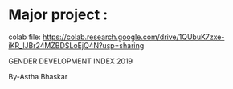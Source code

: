 # Major project : 


colab file: https://colab.research.google.com/drive/1QUbuK7zxe-iKR_lJBr24MZBDSLoEjQ4N?usp=sharing



GENDER DEVELOPMENT INDEX 2019


By-Astha Bhaskar
